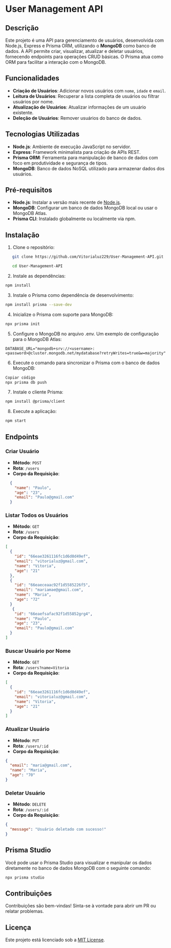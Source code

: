 # User Management API

## Descrição

Este projeto é uma API para gerenciamento de usuários, desenvolvida com Node.js, Express e Prisma ORM, utilizando o **MongoDB** como banco de dados. A API permite criar, visualizar, atualizar e deletar usuários, fornecendo endpoints para operações CRUD básicas. O Prisma atua como ORM para facilitar a interação com o MongoDB.

## Funcionalidades

- **Criação de Usuários**: Adicionar novos usuários com `nome`, `idade` e `email`.
- **Leitura de Usuários**: Recuperar a lista completa de usuários ou filtrar usuários por nome.
- **Atualização de Usuários**: Atualizar informações de um usuário existente.
- **Deleção de Usuários**: Remover usuários do banco de dados.

## Tecnologias Utilizadas

- **Node.js**: Ambiente de execução JavaScript no servidor.
- **Express**: Framework minimalista para criação de APIs REST.
- **Prisma ORM**: Ferramenta para manipulação de banco de dados com foco em produtividade e segurança de tipos.
- **MongoDB**: Banco de dados NoSQL utilizado para armazenar dados dos usuários.

## Pré-requisitos

- **Node.js**: Instalar a versão mais recente de [Node.js](https://nodejs.org/en/).
- **MongoDB**: Configurar um banco de dados MongoDB local ou usar o MongoDB Atlas.
- **Prisma CLI**: Instalado globalmente ou localmente via npm.

## Instalação

1. Clone o repositório:

```bash
   git clone https://github.com/Vitorialuz229/User-Management-API.git

   cd User-Management-API
```

2. Instale as dependências:

```bash
npm install
```

3. Instale o Prisma como dependência de desenvolvimento:

```bash
npm install prisma --save-dev
```

4. Inicialize o Prisma com suporte para MongoDB:

```bash
npx prisma init
```

5. Configure o MongoDB no arquivo .env. Um exemplo de configuração para o MongoDB Atlas:

```env
DATABASE_URL="mongodb+srv://<username>:<password>@cluster.mongodb.net/mydatabase?retryWrites=true&w=majority"
```

6. Execute o comando para sincronizar o Prisma com o banco de dados MongoDB:

```bash
Copiar código
npx prisma db push
```

7. Instale o cliente Prisma:

```bash
npm install @prisma/client
```

8. Execute a aplicação:

```bash
npm start
```
## Endpoints

### Criar Usuário

- **Método**: `POST`
- **Rota**: `/users`
- **Corpo da Requisição**:

```json
  {
    "name": "Paulo",
    "age": "23",
    "email": "Paulo@gmail.com"
  }
```

### Listar Todos os Usuários

- **Método**: `GET`
- **Rota**: `/users`
- **Corpo da Requisição**:

```json
[
  {
    "id": "66eae3261116fc1d6d0d49ef",
    "email": "vitorialuz@gmail.com",
    "name": "Vitoria",
    "age": "21"
  },
  {
    "id": "66eaeceaac92f1d5585226f5",
    "email": "mariamae@gmail.com",
    "name": "Maria",
    "age": "72"
  }
   {
    "id": "66eaefsafac92f1d55852grg4",
    "name": "Paulo",
    "age": "23",
    "email": "Paulo@gmail.com"
  }
]
```

### Buscar Usuário por Nome

- **Método**: `GET`
- **Rota**: `/users?name=Vitoria`
- **Corpo da Requisição**:

```json
[
  {
    "id": "66eae3261116fc1d6d0d49ef",
    "email": "vitorialuz@gmail.com",
    "name": "Vitoria",
    "age": "21"
  }
]
```

### Atualizar Usuário

- **Método**: `PUT`
- **Rota**: `/users/:id`
- **Corpo da Requisição**:

```json
{
  "email": "maria@gmail.com",
  "name": "Maria",
  "age": "70"
}
```

### Deletar Usuário

- **Método**: `DELETE`
- **Rota**: `/users/:id`
- **Corpo da Requisição**:

```json
{
  "message": "Usuário deletado com sucesso!"
}
```

## Prisma Studio

Você pode usar o Prisma Studio para visualizar e manipular os dados diretamente no banco de dados MongoDB com o seguinte comando:

```bash
npx prisma studio
```

## Contribuições

Contribuições são bem-vindas! Sinta-se à vontade para abrir um PR ou relatar problemas.

## Licença

Este projeto está licenciado sob a [MIT License](LICENSE).

